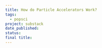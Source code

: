 ```yaml
---
title: How do Particle Accelerators Work?
tags:
  - popsci
project: substack
date_published: 
status: 
final title:
---
```

